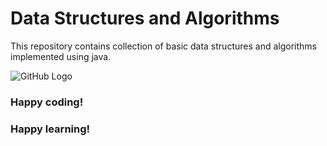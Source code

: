 # Data Structures and Algorithms
This repository contains collection of  basic data structures and algorithms implemented using java.


![GitHub Logo](https://miro.medium.com/max/5442/1*KpDOKMFAgDWaGTQHL0r70g.png)

### Happy coding!
### Happy learning!


